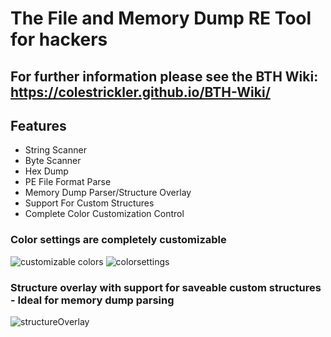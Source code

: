 # The File and Memory Dump RE Tool for hackers

## For further information please see the BTH Wiki: https://colestrickler.github.io/BTH-Wiki/

## Features
- String Scanner
- Byte Scanner
- Hex Dump
- PE File Format Parse
- Memory Dump Parser/Structure Overlay
- Support For Custom Structures
- Complete Color Customization Control
  
### Color settings are completely customizable
![customizable colors](https://github.com/ColeStrickler/BTH/assets/82488869/6e6c8d85-af15-4717-8f99-96799bd04380)
![colorsettings](https://github.com/ColeStrickler/BTH/assets/82488869/3f51fc05-570a-4528-a885-f99b3be47ef1)


### Structure overlay with support for saveable custom structures - Ideal for memory dump parsing
![structureOverlay](https://github.com/ColeStrickler/BTH/assets/82488869/14b41b93-0ff6-49c6-bc8b-c850b4c8dc06)


